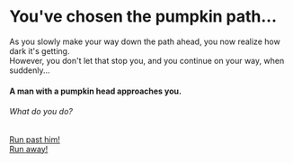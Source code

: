 # You've chosen the pumpkin path...
As you slowly make your way down the path ahead, you now realize how dark it's getting.  
However, you don't let that stop you, and you continue on your way, when suddenly...  
#### A man with a pumpkin head approaches you.  
###### What do you do?

[Run past him!](darkness.md)  
[Run away!](../lost.md)